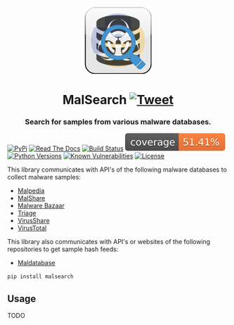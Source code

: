 <p align="center"><img src="https://github.com/packing-box/python-malsearch/raw/main/docs/pages/img/logo.png"></p>
<h1 align="center">MalSearch <a href="https://twitter.com/intent/tweet?text=MalSearch%20-%20Search%20for%20samples%20from%20various%20malware%20databases.%0D%0APython%20library%20for%20getting%20samples%20from%20multiple%20malware databases.%0D%0Ahttps%3a%2f%2fgithub%2ecom%2fpacking-box%2fpython-malsearch%0D%0A&hashtags=python,programming,malware"><img src="https://img.shields.io/badge/Tweet--lightgrey?logo=twitter&style=social" alt="Tweet" height="20"/></a></h1>
<h3 align="center">Search for samples from various malware databases.</h3>

[![PyPi](https://img.shields.io/pypi/v/malsearch.svg)](https://pypi.python.org/pypi/malsearch/)
[![Read The Docs](https://readthedocs.org/projects/python-malsearch/badge/?version=latest)](https://python-malsearch.readthedocs.io/en/latest/?badge=latest)
[![Build Status](https://github.com/packing-box/python-malsearch/actions/workflows/python-package.yml/badge.svg)](https://github.com/packing-box/python-malsearch/actions/workflows/python-package.yml)
[![Coverage Status](https://raw.githubusercontent.com/packing-box/python-malsearch/main/docs/coverage.svg)](#)
[![Python Versions](https://img.shields.io/pypi/pyversions/malsearch.svg)](https://pypi.python.org/pypi/malsearch/)
[![Known Vulnerabilities](https://snyk.io/test/github/packing-box/python-malsearch/badge.svg?targetFile=requirements.txt)](https://snyk.io/test/github/packing-box/python-malsearch?targetFile=requirements.txt)
[![License](https://img.shields.io/pypi/l/malsearch.svg)](https://pypi.python.org/pypi/malsearch/)

This library communicates with API's of the following malware databases to collect malware samples:

- [Malpedia](https://malpedia.caad.fkie.fraunhofer.de/usage/api)
- [MalShare](https://malshare.com/doc.php)
- [Malware Bazaar](https://bazaar.abuse.ch/api)
- [Triage](https://tria.ge/docs)
- [VirusShare](https://virusshare.com/apiv2_reference)
- [VirusTotal](https://docs.virustotal.com/reference/overview)

This library also communicates with API's or websites of the following repositories to get sample hash feeds:

- [Maldatabase](https://maldatabase.com/api-doc.html)


```sh
pip install malsearch
```

## Usage

TODO


